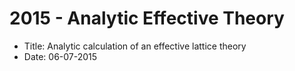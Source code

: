 # 2015 - Analytic Effective Theory

 * Title: Analytic calculation of an effective lattice theory
 * Date: 06-07-2015
